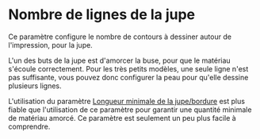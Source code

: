 Nombre de lignes de la jupe
===

Ce paramètre configure le nombre de contours à dessiner autour de l'impression, pour la jupe.

L'un des buts de la jupe est d'amorcer la buse, pour que le matériau s'écoule correctement. Pour les très petits modèles, une seule ligne n'est pas suffisante, vous pouvez donc configurer la peau pour qu'elle dessine plusieurs lignes.

L'utilisation du paramètre [Longueur minimale de la jupe/bordure](skirt_brim_minimal_length.md) est plus fiable que l'utilisation de ce paramètre pour garantir une quantité minimale de matériau amorcé. Ce paramètre est seulement un peu plus facile à comprendre.
